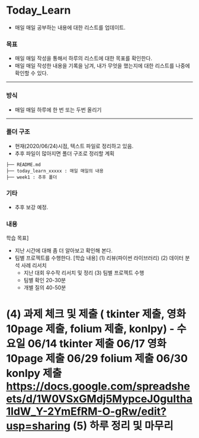 # Today_Learn
 - 매일 매일 공부하는 내용에 대한 리스트를 업데이트.
### 목표
 - 매일 매일 작성을 통해서 하루의 리스트에 대한 목표를 확인한다.
 - 매일 매일 작성한 내용을 기록을 남겨, 내가 무엇을 했는지에 대한 리스트를 나중에 확인할 수 있다.
---
### 방식
 - 매일 매일 하루에 한 번 또는 두번 올리기
---
### 폴더 구조
 - 현재(2020/06/24)시점, 텍스트 파일로 정리하고 있음.
 - 추후 파일이 많아지면 폴더 구조로 정리할 계획
```
├── README.md
├── today_learn_xxxxx : 매일 매일의 내용
├── week1 : 추후 폴더
```
### 기타
 - 추후 보강 예정.
### 내용
학습 목표]
- 지난 시간에 대해 좀 더 알아보고 확인해 본다.
- 팀별 프로젝트를 수행한다.
[학습 내용]
(1) 리뷰(파이썬 라이브러리)
(2) 데이터 분석 사례 리서치
    - 지난 대회 우수작 리서치 및 정리
(3) 팀별 프로젝트 수행
	- 팀별 확인 20-30분
	- 개별 질의 40-50분
	
(4) 과제 체크 및 제출 ( tkinter 제출, 영화 10page 제출, folium 제출, konlpy) - 수요일
06/14 tkinter 제출
06/17 영화 10page 제출
06/29 folium 제출
06/30 konlpy 제출
https://docs.google.com/spreadsheets/d/1W0VSxGMdj5MypceJ0guItha1IdW_Y-2YmEfRM-O-gRw/edit?usp=sharing
(5) 하루 정리 및 마무리
==================
